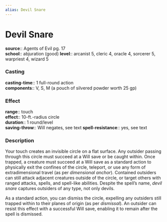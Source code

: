 ```yaml
---
alias: Devil Snare
---
```


# Devil Snare 

**source**:: Agents of Evil pg. 17  
**school**:: abjuration (good)
**level**:: arcanist 5, cleric 4, oracle 4, sorcerer 5, warpriest 4, wizard 5

### Casting 

**casting-time**:: 1 full-round action  
**components**:: V, S, M (a pouch of silvered powder worth 25 gp)

### Effect 

**range**:: touch  
**effect**:: 10-ft.-radius circle  
**duration**:: 1 round/level  
**saving-throw**:: Will negates, see text
**spell-resistance**:: yes, see text

### Description 

Your touch creates an invisible circle on a flat surface. Any outsider passing through this circle must succeed at a Will save or be caught within. Once trapped, a creature must succeed at a Will save as a standard action to physically exit the confines of the circle, teleport, or use any form of extradimensional travel (as per *dimensional anchor*). Contained outsiders can still attack adjacent creatures outside of the circle, or target others with ranged attacks, spells, and spell-like abilities. Despite the spell’s name, *devil snare* captures outsiders of any type, not only devils.  
  
As a standard action, you can dismiss the circle, expelling any outsiders still trapped within to their planes of origin (as per *dismissal*). An outsider can resist this effect with a successful Will save, enabling it to remain after the spell is dismissed.
